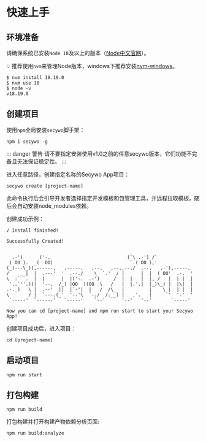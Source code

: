 

# 快速上手
## 环境准备
请确保系统已安装`Node 18`及以上的版本（[Node中文官网]）。

:bulb:  推荐使用`nvm`来管理Node版本，windows下推荐安装[nvm-windows]。

```shell:no-line-numbers
$ nvm install 18.19.0
$ nvm use 18
$ node -v
v18.19.0
```

## 创建项目

使用`npm`全局安装`secywo`脚手架：    
```shell:no-line-numbers
npm i secywo -g
```

::: danger 警告
请不要指定安装使用v1.0之前的任意secywo版本，它们功能不完备且无法保证稳定性。
:::

进入任意路径，创建指定名称的Secywo App项目：
```shell:no-line-numbers
secywo create [project-name]
```
此命令执行后会引导开发者选择指定开发模板和包管理工具，并远程拉取模板，随后会自动安装node_modules依赖。

创建成功示例：

```shell:no-line-numbers
√ Install finished!

Successfully Created!


  .-')      ('-.                            (`\ .-') /`
 ( OO ).  _(  OO)                            `.( OO ),'
(_)---\_)(,------.   .-----.   ,--.   ,--.,--./  .--.   .-'),-----.
/    _ |  |  .---'  '  .--./    \  `.'  / |      |  |  ( OO'  .-.  '
\  :` `.  |  |      |  |('-.  .-')     /  |  |   |  |, /   |  | |  |
 '..`''.)(|  '--.  /_) |OO  )(OO  \   /   |  |.'.|  |_)\_) |  |\|  |
.-._)   \ |  .--'  ||  |`-'|  |   /  /\_  |         |    \ |  | |  |
\       / |  `---.(_'  '--'\  `-./  /.__) |   ,'.   |     `'  '-'  '
 `-----'  `------'   `-----'    `--'      '--'   '--'       `-----'

Now you can cd [project-name] and npm run start to start your Secywo App!
```
创建项目成功后，进入项目：
```shell:no-line-numbers
cd [project-name]
```

## 启动项目

```shell:no-line-numbers
npm run start
```
## 打包构建

```shell:no-line-numbers
npm run build
```
打包构建并打开构建产物依赖分析页面:
```shell:no-line-numbers
npm run build:analyze
```


[nvm-windows]:https://github.com/coreybutler/nvm-windows
[Node中文官网]:https://www.nodejs.com.cn/
